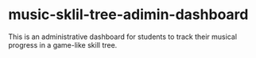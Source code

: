 # music-sklil-tree-adimin-dashboard
This is an administrative dashboard for students to track their musical progress in a game-like skill tree.
